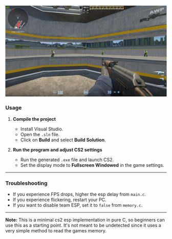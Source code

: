 ![Showcase](showcase/image.png)

### Usage

1. **Compile the project**  
   - Install Visual Studio.  
   - Open the `.sln` file.  
   - Click on **Build** and select **Build Solution**.

2. **Run the program and adjust CS2 settings**  
   - Run the generated `.exe` file and launch CS2.  
   - Set the display mode to **Fullscreen Windowed** in the game settings.

---

### Troubleshooting

- If you experience FPS drops, higher the esp delay from `main.c`.  
- If you experience flickering, restart your PC.  
- If you want to disable team ESP, set it to `false` from `memory.c`.

---

**Note:** This is a minimal cs2 esp implementation in pure C, so beginners can use this as a starting point. It's not meant to be undetected since it uses a very simple method to read the games memory.
